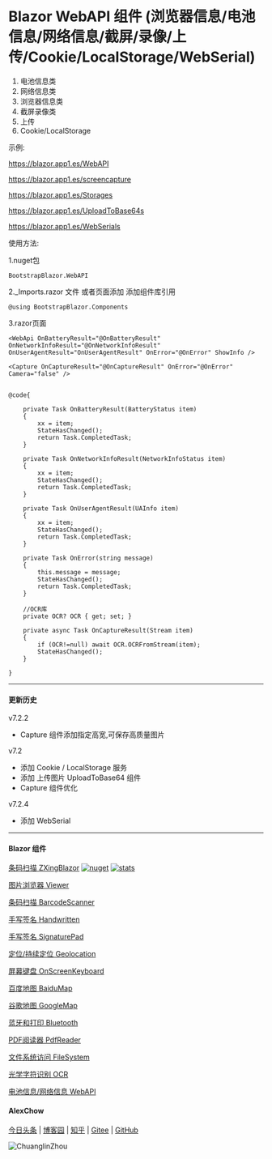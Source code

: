 # Blazor WebAPI 组件 (浏览器信息/电池信息/网络信息/截屏/录像/上传/Cookie/LocalStorage/WebSerial)

1. 电池信息类
2. 网络信息类
3. 浏览器信息类
4. 截屏录像类
5. 上传
6. Cookie/LocalStorage

示例:

https://blazor.app1.es/WebAPI

https://blazor.app1.es/screencapture

https://blazor.app1.es/Storages

https://blazor.app1.es/UploadToBase64s

https://blazor.app1.es/WebSerials

使用方法:

1.nuget包

```BootstrapBlazor.WebAPI```

2._Imports.razor 文件 或者页面添加 添加组件库引用

```@using BootstrapBlazor.Components```


3.razor页面
```
<WebApi OnBatteryResult="@OnBatteryResult" OnNetworkInfoResult="@OnNetworkInfoResult" OnUserAgentResult="OnUserAgentResult" OnError="@OnError" ShowInfo />

<Capture OnCaptureResult="@OnCaptureResult" OnError="@OnError" Camera="false" />


```
```
@code{

    private Task OnBatteryResult(BatteryStatus item)
    {
        xx = item;
        StateHasChanged();
        return Task.CompletedTask;
    }

    private Task OnNetworkInfoResult(NetworkInfoStatus item)
    {
        xx = item;
        StateHasChanged();
        return Task.CompletedTask;
    }

    private Task OnUserAgentResult(UAInfo item)
    {
        xx = item;
        StateHasChanged();
        return Task.CompletedTask;
    }

    private Task OnError(string message)
    {
        this.message = message;
        StateHasChanged();
        return Task.CompletedTask;
    }

    //OCR库
    private OCR? OCR { get; set; } 

    private async Task OnCaptureResult(Stream item)
    {
        if (OCR!=null) await OCR.OCRFromStream(item);
        StateHasChanged();
    }

} 
```
----
#### 更新历史

v7.2.2
- Capture 组件添加指定高宽,可保存高质量图片

v7.2
- 添加 Cookie / LocalStorage 服务
- 添加 上传图片 UploadToBase64 组件
- Capture 组件优化

v7.2.4
- 添加 WebSerial

---
#### Blazor 组件

[条码扫描 ZXingBlazor](https://www.nuget.org/packages/ZXingBlazor#readme-body-tab)
[![nuget](https://img.shields.io/nuget/v/ZXingBlazor.svg?style=flat-square)](https://www.nuget.org/packages/ZXingBlazor) 
[![stats](https://img.shields.io/nuget/dt/ZXingBlazor.svg?style=flat-square)](https://www.nuget.org/stats/packages/ZXingBlazor?groupby=Version)

[图片浏览器 Viewer](https://www.nuget.org/packages/BootstrapBlazor.Viewer#readme-body-tab)
  
[条码扫描 BarcodeScanner](Densen.Component.Blazor/BarcodeScanner.md)
   
[手写签名 Handwritten](Densen.Component.Blazor/Handwritten.md)

[手写签名 SignaturePad](https://www.nuget.org/packages/BootstrapBlazor.SignaturePad#readme-body-tab)

[定位/持续定位 Geolocation](https://www.nuget.org/packages/BootstrapBlazor.Geolocation#readme-body-tab)

[屏幕键盘 OnScreenKeyboard](https://www.nuget.org/packages/BootstrapBlazor.OnScreenKeyboard#readme-body-tab)

[百度地图 BaiduMap](https://www.nuget.org/packages/BootstrapBlazor.BaiduMap#readme-body-tab)

[谷歌地图 GoogleMap](https://www.nuget.org/packages/BootstrapBlazor.Maps#readme-body-tab)

[蓝牙和打印 Bluetooth](https://www.nuget.org/packages/BootstrapBlazor.Bluetooth#readme-body-tab)

[PDF阅读器 PdfReader](https://www.nuget.org/packages/BootstrapBlazor.PdfReader#readme-body-tab)

[文件系统访问 FileSystem](https://www.nuget.org/packages/BootstrapBlazor.FileSystem#readme-body-tab)

[光学字符识别 OCR](https://www.nuget.org/packages/BootstrapBlazor.OCR#readme-body-tab)

[电池信息/网络信息 WebAPI](https://www.nuget.org/packages/BootstrapBlazor.WebAPI#readme-body-tab)

#### AlexChow

[今日头条](https://www.toutiao.com/c/user/token/MS4wLjABAAAAGMBzlmgJx0rytwH08AEEY8F0wIVXB2soJXXdUP3ohAE/?) | [博客园](https://www.cnblogs.com/densen2014) | [知乎](https://www.zhihu.com/people/alex-chow-54) | [Gitee](https://gitee.com/densen2014) | [GitHub](https://github.com/densen2014)


![ChuanglinZhou](https://user-images.githubusercontent.com/8428709/205942253-8ff5f9ca-a033-4707-9c36-b8c9950e50d6.png)
